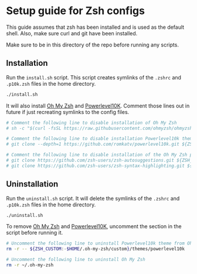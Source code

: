 # Setup guide for Zsh configs

This guide assumes that zsh has been installed and is used as the default shell. Also, make sure curl and git have been installed.

Make sure to be in this directory of the repo before running any scripts.

## Installation
Run the `install.sh` script. This script creates symlinks of the `.zshrc` and `.p10k.zsh` files in the home directory.

```sh
./install.sh
```
It will also install [Oh My Zsh](https://github.com/ohmyzsh/ohmyzsh) and [Powerlevel10K](https://github.com/romkatv/powerlevel10k). Comment those lines out in future if just recreating symlinks to the config files.

```sh
# Comment the following line to disable installation of Oh My Zsh
# sh -c "$(curl -fsSL https://raw.githubusercontent.com/ohmyzsh/ohmyzsh/master/tools/install.sh)"

# Comment the following line to disable installation Powerlevel10k theme from Oh My Zsh
# git clone --depth=1 https://github.com/romkatv/powerlevel10k.git ${ZSH_CUSTOM:-$HOME/.oh-my-zsh/custom}/themes/powerlevel10k

# Comment the following line to disable installation of the Oh My Zsh plugins
# git clone https://github.com/zsh-users/zsh-autosuggestions.git ${ZSH_CUSTOM:-$HOME/.oh-my-zsh/custom}/plugins/zsh-autosuggestions
# git clone https://github.com/zsh-users/zsh-syntax-highlighting.git ${ZSH_CUSTOM:-$HOME/.oh-my-zsh/custom}/plugins/zsh-syntax-highlighting
```

## Uninstallation
Run the `uninstall.sh` script. It will delete the symlinks of the `.zshrc` and `.p10k.zsh` files in the home directory. 

```sh
./uninstall.sh
```

To remove [Oh My Zsh](https://github.com/ohmyzsh/ohmyzsh) and [Powerlevel10K](https://github.com/romkatv/powerlevel10k), uncomment the section in the script before running it.

```sh
# Uncomment the following line to uninstall Powerlevel10k theme from Oh My Zsh
rm -r -- ${ZSH_CUSTOM:-$HOME/.oh-my-zsh/custom}/themes/powerlevel10k

# Uncomment the following line to uninstall Oh My Zsh
rm -r ~/.oh-my-zsh
```
